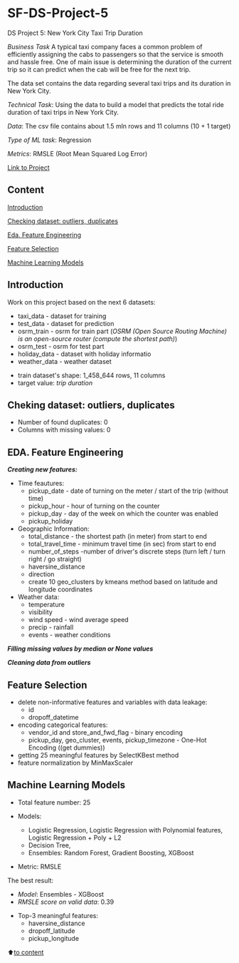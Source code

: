 # SF-DS-Project-5
DS Project 5: New York City Taxi Trip Duration

*Business Task*
A typical taxi company faces a common problem of efficiently assigning the cabs to passengers so that the service is smooth and hassle free. One of main issue is determining the duration of the current trip so it can predict when the cab will be free for the next trip.

The data set contains the data regarding several taxi trips and its duration in New York City. 

*Technical Task*: Using the data to build a model that predicts the total ride duration of taxi trips in New York City.

*Data*: The csv file contains about 1.5 mln rows and 11 columns (10 + 1 target)

*Type of ML task*: Regression

*Metrics*: RMSLE (Root Mean Squared Log Error)

[Link to Project](https://github.com/LiliyaKazykhanova/SF_DS/blob/main/PROJECT_5/project_5/project_5_Regression_LK.ipynb)

## Content
[Introduction](https://github.com/LiliyaKazykhanova/SF_DS/tree/main/PROJECT_5#Introduction)

[Checking dataset: outliers, duplicates](https://github.com/LiliyaKazykhanova/SF_DS/tree/main/PROJECT_5#Checking-dataset-:-outliers-,-duplicates)

[Eda. Feature Engineering](https://github.com/LiliyaKazykhanova/SF_DS/tree/main/PROJECT_5#Eda.-Feature-Engineering)

[Feature Selection](https://github.com/LiliyaKazykhanova/SF_DS/tree/main/PROJECT_5#Feature-Selection)

[Machine Learning Models](https://github.com/LiliyaKazykhanova/SF_DS/tree/main/PROJECT_5#Machine-Learning-Models)

## Introduction
Work on this project based on the next 6 datasets:
* taxi_data - dataset for training
* test_data - dataset for prediction
* osrm_train - osrm for train part (*OSRM (Open Source Routing Machine) is an open-source router (compute the shortest path)*)
* osrm_test - osrm for test part
* holiday_data - dataset with holiday informatio
* weather_data - weather dataset


- train dataset's shape: 1_458_644 rows, 11 columns
- target value: *trip duration*

## Cheking dataset: outliers, duplicates
- Number of found duplicates: 0
- Columns with missing values: 0

## EDA. Feature Engineering
***Creating new features:***

- Time feautures:
    * pickup_date - date of turning on the meter / start of the trip (without time)
    * pickup_hour - hour of turning on the counter
    * pickup_day - day of the week on which the counter was enabled
    * pickup_holiday
- Geographic Information:
    * total_distance - the shortest path (in meter) from start to end
    * total_travel_time - minimum travel time (in sec) from start to end
    * number_of_steps -number of driver's discrete steps (turn left / turn right / go straight)
    * haversine_distance
    * direction
    * create 10 geo_clusters by kmeans method based on latitude and longitude coordinates
- Weather data:
    * temperature
    * visibility
    * wind speed - wind average speed
    * precip - rainfall
    * events - weather conditions

***Filling missing values by median or None values***

***Cleaning data from outliers***

## Feature Selection
- delete non-informative features and variables with data leakage:
    * id
    * dropoff_datetime
- encoding categorical features:
    * vendor_id and store_and_fwd_flag - binary encoding
    * pickup_day, geo_cluster, events, pickup_timezone - One-Hot Encoding ((get dummies))
- getting 25 meaningful features by SelectKBest method
- feature normalization by MinMaxScaler

## Machine Learning Models
- Total feature number: 25
- Models:
    * Logistic Regression, Logistic Regression with Polynomial features, Logistic Regression + Poly + L2
    * Decision Tree,
    * Ensembles: Random Forest, Gradient Boosting, XGBoost

- Metric: RMSLE

The best result:
* *Model*: Ensembles - XGBoost
* *RMSLE score on valid data*: 0.39

- Top-3 meaningful features:
    * haversine_distance
    * dropoff_latitude
    * pickup_longitude

:arrow_up:[to content](https://github.com/LiliyaKazykhanova/SF_DS/tree/main/PROJECT_5#Content)